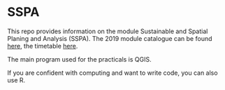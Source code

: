 
<!-- README.md is generated from README.Rmd. Please edit that file -->

# SSPA

This repo provides information on the module Sustainable and Spatial
Planing and Analysis (SSPA). The 2019 module catalogue can be found
[here](http://webprod3.leeds.ac.uk/catalogue/dynmodules.asp?Y=201819&M=TRAN-5115M),
the timetable
[here](http://timetable.leeds.ac.uk/teaching/201819/reporting/Individual?objectclass=module&idtype=name&identifier=TRAN5115M01&&template=SWSCUST+module+Individual&days=1-7&weeks=1-52&periods=1-21).

The main program used for the practicals is QGIS.

If you are confident with computing and want to write code, you can also
use
R.

<!-- It assumes you have a basic understanding of R and spatial data, that can be obtained by following an online tutorial such as that provided by DataCamp or by following [Chapter 2](https://geocompr.robinlovelace.net/spatial-class.html) of the online book [Geocomputation with R](https://geocompr.robinlovelace.net/). -->

<!-- The main tutorial is [accessability](https://github.com/ITSLeeds/SSPA/blob/master/accessability.Rmd), which is best followed as a print-out from the `accessibility.pdf` file provided as a download in the project's [releases](https://github.com/ITSLeeds/SSPA/releases). -->

<!-- Before starting you sould download the project repo (which contains the necessary data) from: [github.com/ITSLeeds/SSPA/archive/master.zip](https://github.com/ITSLeeds/SSPA/archive/master.zip). -->
